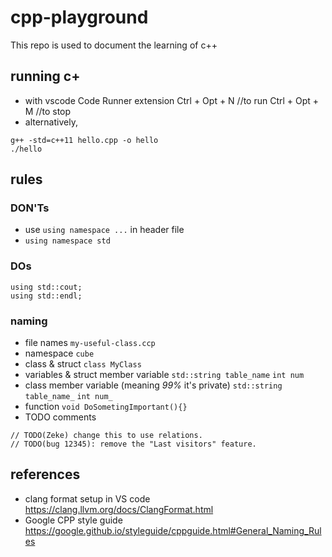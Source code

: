 # cpp-playground
This repo is used to document the learning of c++

## running c+
* with vscode Code Runner extension
Ctrl + Opt + N //to run
Ctrl + Opt + M //to stop
* alternatively,
```
g++ -std=c++11 hello.cpp -o hello
./hello
```

## rules
### DON'Ts
* use `using namespace ...` in header file
* `using namespace std`
### DOs
```
using std::cout;
using std::endl;
```
### naming
* file names `my-useful-class.ccp`
* namespace `cube`
* class & struct `class MyClass`
* variables & struct member variable `std::string table_name` `int num`
* class member variable (meaning *99%* it's private) `std::string table_name_` `int num_`
* function `void DoSometingImportant(){}`
* TODO comments
```
// TODO(Zeke) change this to use relations.
// TODO(bug 12345): remove the "Last visitors" feature.
```

## references
* clang format setup in VS code https://clang.llvm.org/docs/ClangFormat.html
* Google CPP style guide https://google.github.io/styleguide/cppguide.html#General_Naming_Rules
